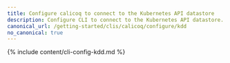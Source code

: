 ```yaml
---
title: Configure calicoq to connect to the Kubernetes API datastore
description: Configure CLI to connect to the Kubernetes API datastore.
canonical_url: /getting-started/clis/calicoq/configure/kdd
no_canonical: true
---
```



{% include content/cli-config-kdd.md %}

